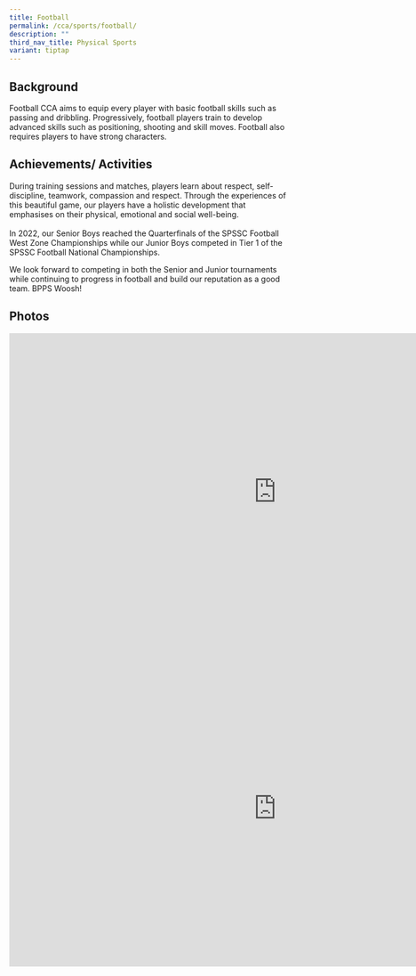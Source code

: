```yaml
---
title: Football
permalink: /cca/sports/football/
description: ""
third_nav_title: Physical Sports
variant: tiptap
---
```

<h2>Background</h2>
<p>Football CCA aims to equip every player with basic football skills such
as passing and dribbling. Progressively, football players train to develop
advanced skills such as positioning, shooting and skill moves. Football
also requires players to have strong characters.</p>
<h2>Achievements/ Activities</h2>
<p>During training sessions and matches, players learn about respect, self-discipline,
teamwork, compassion and respect. Through the experiences of this beautiful
game, our players have a holistic development that emphasises on their
physical, emotional and social well-being.
<br>
<br>In 2022, our Senior Boys reached the Quarterfinals of the SPSSC Football
West Zone Championships while our Junior Boys competed in Tier 1 of the
SPSSC Football National Championships.</p>
<p>We look forward to competing in both the Senior and Junior tournaments
while continuing to progress in football and build our reputation as a
good team. BPPS Woosh!</p>
<h2>Photos</h2>
<div class="iframe-wrapper">
<iframe height="569" width="960" allowfullscreen="true" frameborder="0" src="https://docs.google.com/presentation/d/e/2PACX-1vQIRQ-2s8OfKxjI1Mf5REkfW3Cy7TyB59-l9gAwIlfFd3TR0h8a1JZ23QJenG8stcr45g0Rv87De1zw/embed?start=false&amp;loop=false&amp;delayms=3000"></iframe>
</div>
<div class="iframe-wrapper">
<iframe height="569" width="960" allowfullscreen="true" frameborder="0" src="https://docs.google.com/presentation/d/e/2PACX-1vQdfvpSyk6Lb0tK0AxnnGueNzUoR8Svfmulz1PCOnKVPzc58-45FC_c0T-rRxTGbFkV72f7Y8-nuBzg/embed?start=false&amp;loop=false&amp;delayms=3000"></iframe>
</div>
<p></p>